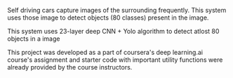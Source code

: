 Self driving cars capture images of the surrounding frequently. This system uses those image to detect objects
(80 classes) present in the image.

This system uses 23-layer deep CNN + Yolo algorithm to detect atlost 80 objects in a image

This project was developed as a part of coursera's deep learning.ai course's assignment and starter code with important utility 
functions were already provided by the course instructors.
